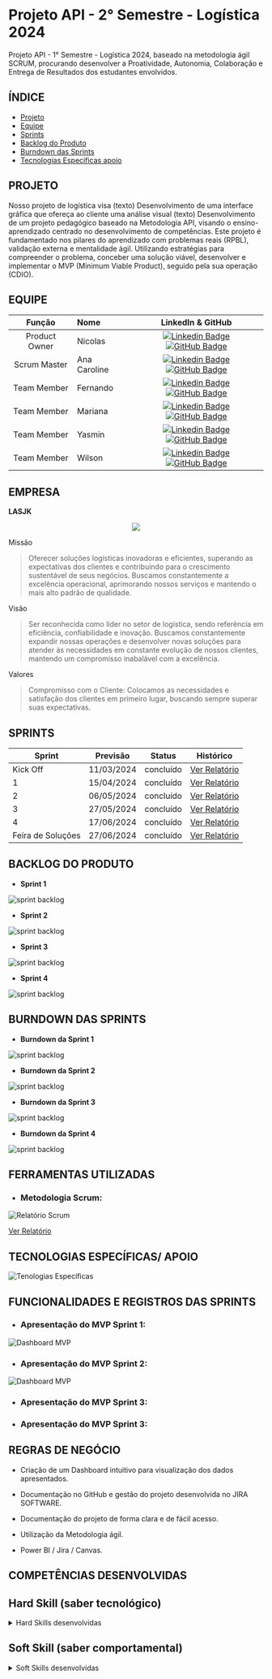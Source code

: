 # Projeto API - 2° Semestre - Logística 2024
Projeto API - 1° Semestre - Logística 2024, baseado na metodologia ágil SCRUM, procurando desenvolver a Proatividade, Autonomia, Colaboração e Entrega de Resultados dos estudantes envolvidos.

## ÍNDICE

* [Projeto](#projeto)
* [Equipe](#equipe)
* [Sprints](#Sprints)
* [Backlog do Produto](#Backlog-do-Produto)
* [Burndown das Sprints](#Burndowndas-Sprints)
* [Tecnologias Especificas apoio](#Tecnologias-Especifica/apoio)


## PROJETO

  Nosso projeto de logística visa (texto)
  Desenvolvimento de uma interface gráfica que ofereça ao cliente uma análise visual (texto)
  Desenvolvimento de um projeto pedagógico baseado na Metodologia API, visando o ensino-aprendizado centrado no desenvolvimento de competências. Este projeto é fundamentado nos pilares do aprendizado com problemas reais (RPBL), validação externa e mentalidade ágil. Utilizando estratégias para compreender o problema, conceber uma solução viável, desenvolver e implementar o MVP (Minimum Viable Product), seguido pela sua operação (CDIO).

## EQUIPE
|    Função     | Nome                                  |                                                                                                                                                      LinkedIn & GitHub                                                                                                                                                      |
| :-----------: | :------------------------------------ | :-------------------------------------------------------------------------------------------------------------------------------------------------------------------------------------------------------------------------------------------------------------------------------------------------------------------------: |
| Product Owner |  Nicolas    |     [![Linkedin Badge](https://img.shields.io/badge/Linkedin-blue?style=flat-square&logo=Linkedin&logoColor=white)]() [![GitHub Badge](https://img.shields.io/badge/GitHub-111217?style=flat-square&logo=github&logoColor=white)]()       |
| Scrum Master  | Ana Caroline |      [![Linkedin Badge](https://img.shields.io/badge/Linkedin-blue?style=flat-square&logo=Linkedin&logoColor=white)](https://www.linkedin.com/in/ana-caroline-7570ba2a3?utm_source=share&utm_campaign=share_via&utm_content=profile&utm_medium=android_app) [![GitHub Badge](https://img.shields.io/badge/GitHub-111217?style=flat-square&logo=github&logoColor=white)]()     |
| Team Member   | Fernando             |         [![Linkedin Badge](https://img.shields.io/badge/Linkedin-blue?style=flat-square&logo=Linkedin&logoColor=white)]() [![GitHub Badge](https://img.shields.io/badge/GitHub-111217?style=flat-square&logo=github&logoColor=white)]()        |
|  Team Member  | Mariana                 |         [![Linkedin Badge](https://img.shields.io/badge/Linkedin-blue?style=flat-square&logo=Linkedin&logoColor=white)]() [![GitHub Badge](https://img.shields.io/badge/GitHub-111217?style=flat-square&logo=github&logoColor=white)]()        |
|  Team Member  | Yasmin                 |   [![Linkedin Badge](https://img.shields.io/badge/Linkedin-blue?style=flat-square&logo=Linkedin&logoColor=white)]() [![GitHub Badge](https://img.shields.io/badge/GitHub-111217?style=flat-square&logo=github&logoColor=white)]()   |
|  Team Member  | Wilson     |           [![Linkedin Badge](https://img.shields.io/badge/Linkedin-blue?style=flat-square&logo=Linkedin&logoColor=white)]() [![GitHub Badge](https://img.shields.io/badge/GitHub-111217?style=flat-square&logo=github&logoColor=white)]()          |

## EMPRESA

**LASJK**

<p align="center">
  <img src="https://github.com/anacarolinae/LASJK/blob/main/Logo%20LASJK.png"/>

</p>

 
Missão
 
 >Oferecer soluções logísticas inovadoras e eficientes, superando as expectativas dos clientes e contribuindo para o crescimento sustentável de seus negócios. Buscamos constantemente a excelência operacional, aprimorando nossos serviços e mantendo o mais alto padrão de qualidade.

Visão

 >Ser reconhecida como líder no setor de logística, sendo referência em eficiência, confiabilidade e inovação. Buscamos constantemente expandir nossas operações e desenvolver novas soluções para atender às necessidades em constante evolução de nossos clientes, mantendo um compromisso inabalável com a excelência. 

Valores

 >Compromisso com o Cliente: Colocamos as necessidades e satisfação dos clientes em primeiro lugar, buscando sempre superar suas expectativas.



## SPRINTS

Sprint | Previsão | Status| Histórico|
|------|--------|------|--------|
|Kick Off | 11/03/2024 | concluído| [Ver Relatório](https://fatecspgov.sharepoint.com/:p:/r/sites/Section_PLG001.A994.M.074.146.20241/_layouts/15/Doc2.aspx?action=edit&sourcedoc=%7B521429fe-0b9d-4efa-af39-c5653daf110d%7D&wdOrigin=TEAMS-WEB.teams_ns.rwc&wdExp=TEAMS-TREATMENT&wdhostclicktime=1712838676135&web=1) | 
|1 | 15/04/2024 | concluído | [Ver Relatório](https://github.com/anacarolinae/LASJK/blob/main/Relatorio%20Sprint%201.pdf) | 
|2|  06/05/2024| concluído |[Ver Relatório](https://fatecsjc-prd.azurewebsites.net/downloads/estagio/modelo_relatorio_estagio_gpi.docx) | 
|3| 27/05/2024 | concluído |[Ver Relatório](https://fatecsjc-prd.azurewebsites.net/downloads/estagio/modelo_relatorio_estagio_gpi.docx) | 
|4| 17/06/2024 | concluído |[Ver Relatório](https://fatecsjc-prd.azurewebsites.net/downloads/estagio/modelo_relatorio_estagio_gpi.docx)  | 
|Feira de Soluções|27/06/2024 |concluído |[Ver Relatório](https://fatecsjc-prd.azurewebsites.net/downloads/estagio/modelo_relatorio_estagio_gpi.docx) | 


## BACKLOG DO PRODUTO

* **Sprint 1**
  
![sprint backlog](https://github.com/anacarolinae/LASJK/blob/main/Backlog%20Produto%201.jpg)

* **Sprint 2**

![sprint backlog](https://github.com/anacarolinae/LASJK/blob/main/Backlog%20Produto%202.png)

* **Sprint 3**

![sprint backlog](https://github.com/anacarolinae/LASJK/blob/main/Backlog%20Produto%203.png)

* **Sprint 4**
  
![sprint backlog](https://github.com/anacarolinae/LASJK/blob/main/Backlog%20Produto%204.png)
  

## BURNDOWN DAS SPRINTS

* **Burndown da Sprint 1**

![sprint backlog](https://github.com/anacarolinae/LASJK/blob/main/Burndown%20Sprint%201.png)

* **Burndown da Sprint 2**

![sprint backlog](https://github.com/anacarolinae/LASJK/blob/main/Burndown%20Sprint%202.png)

* **Burndown da Sprint 3**
  
![sprint backlog](https://github.com/anacarolinae/LASJK/blob/main/Burndown%20Sprint%203.png)

* **Burndown da Sprint 4**
  
![sprint backlog](https://github.com/anacarolinae/LASJK/blob/main/Burndown%20Sprint%204.png)


## FERRAMENTAS UTILIZADAS 

- ### Metodologia Scrum:

![Relatório Scrum](https://github.com/anacarolinae/LASJK/blob/main/Metodologia%20Scrum.png)

[Ver Relatório](https://github.com/anacarolinae/LASJK/blob/main/Relat%C3%B3rio%20M%C3%A9todo%20Scrum.pdf)


## TECNOLOGIAS ESPECÍFICAS/ APOIO

![Tenologias Específicas](https://github.com/anacarolinae/LASJK/blob/main/Tecnologias%20Espec%C3%ADficas.png)

## FUNCIONALIDADES E REGISTROS DAS SPRINTS

- ### Apresentação do MVP Sprint 1:

![Dashboard MVP](https://github.com/anacarolinae/LASJK/blob/main/MVP%20Sprint%201.jpeg)


- ### Apresentação do MVP Sprint 2:
  
![Dashboard MVP](https://github.com/anacarolinae/LASJK/blob/main/MVP%20Sprint%202.png)  


- ### Apresentação do MVP Sprint 3:
  
- ### Apresentação do MVP Sprint 3:

## REGRAS DE NEGÓCIO

- Criação de um Dashboard intuitivo para visualização dos dados apresentados.

- Documentação no GitHub e gestão do projeto desenvolvida no JIRA SOFTWARE.

- Documentação do projeto de forma clara e de fácil acesso.

- Utilização da Metodologia ágil.

- Power BI / Jira / Canvas.


## COMPETÊNCIAS DESENVOLVIDAS

## Hard Skill (saber tecnológico)
<details>
<summary>Hard Skills desenvolvidas</summary>
  
| Tecnologia/Metodologia | Classificação |
| ---------------------- | ------------- |
| GitHub | ★ ★ ★ ★ ★ ★ ★ ★ ☆ ☆ |
| Gestão de Projetos | ★ ★ ★ ★ ★ ★ ☆ ☆ ☆ ☆ |
| Scrum Master | ★ ★ ★ ★ ★ ★ ★ ★ ★ ☆  |
| Prodct Owner | ★ ★ ★ ★ ★ ★ ★ ☆ ☆ ☆ |
 
</details>


## Soft Skill (saber comportamental)
<details>
<summary>Soft Skills desenvolvidas</summary>

| Habilidades | Classificação |
| ---------------------- | ------------- |
| Colaboração | ★ ★ ★ ★ ★ ☆ ☆ ☆ ☆ ☆ |
| Proatividade| ★ ★ ★ ★ ★ ★ ☆ ☆ ☆ ☆ |
| Pensamento Crítico | ★ ★ ★ ★ ★ ★ ☆ ☆ ☆ ☆ |
| Gerenciamento de Tempo | ★ ★ ★ ★ ★ ☆ ☆ ☆ ☆ |
| Adaptabilidade | ★ ★ ★ ★ ★ ☆ ☆ ☆ ☆ ☆ |
| Resiliência | ★ ★ ★ ★ ★ ☆ ☆ ☆ ☆ ☆ |


</details>



